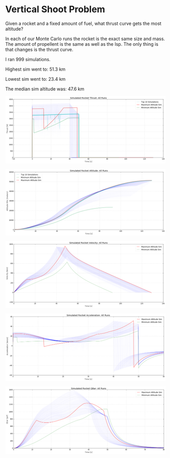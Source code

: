 
# Vertical Shoot Problem

Given a rocket and a fixed amount of fuel, what thrust curve gets the most altitude?

In each of our Monte Carlo runs the rocket is the exact same size and mass. The amount of propellent is the same as well as the Isp. The only thing is that changes is the thrust curve.



I ran 999 simulations.

Highest sim went to:          51.3 km

Lowest sim went to:           23.4 km

The median sim altitude was:  47.6 km






![](analysis_files/analysis_2_0.png)





![](analysis_files/analysis_3_0.png)





![](analysis_files/analysis_4_0.png)





![](analysis_files/analysis_5_0.png)





![](analysis_files/analysis_6_0.png)


